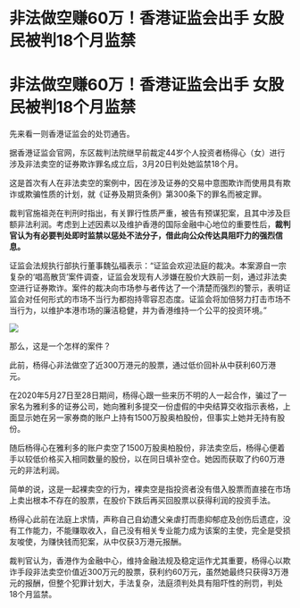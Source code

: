 # 非法做空赚60万！香港证监会出手 女股民被判18个月监禁

# 非法做空赚60万！香港证监会出手 女股民被判18个月监禁

先来看一则香港证监会的处罚通告。

据香港证监会官网，东区裁判法院继早前裁定44岁个人投资者杨得心（女）进行涉及非法卖空的证券欺诈罪名成立后，3月20日判处她监禁18个月。

这是首次有人在非法卖空的案例中，因在涉及证券的交易中意图欺诈而使用具有欺诈或欺骗性质的计划，就《证券及期货条例》第300条下的罪名而被定罪。

裁判官施祖尧在判刑时指出，有关罪行性质严重，被告有预谋犯案，且其中涉及巨额非法利润。考虑到上述因素以及维护香港的国际金融中心地位的重要性后，**裁判官认为有必要判处即时监禁以惩处不法分子，借此向公众传达具阻吓力的强烈信息。**

证监会法规执行部执行董事魏弘福表示：“证监会欢迎法庭的裁决。本案源自一宗复杂的‘唱高散货’案件调查，证监会发现有人涉嫌在股价大跌前一刻，通过非法卖空进行证券欺诈。案件的裁决向市场参与者传达了一个清楚而强烈的警示，表明证监会对任何形式的市场不当行为都抱持零容忍态度。证监会将加倍努力打击市场不当行为，以维护本港市场的廉洁稳健，并为香港维持一个公平的投资环境。”

![](https://inews.gtimg.com/om_bt/OzUJCZ3r6RkMZRTUnJKxYkBFOXr1Y6kiBCCDlBcyFakeAAA/1000)

那么，这是一个怎样的案件？

此前，杨得心非法做空了近300万港元的股票，通过低价回补从中获利60万港元。

在2020年5月27日至28日期间，杨得心跟一些来历不明的人一起合作，骗过了一家名为雅利多的证券公司，她向雅利多提交一份虚假的中央结算交收指示表格，上面显示她在另一家券商的账户上持有1500万股奥柏股份，但事实上她并无持有股份。

随后杨得心在雅利多的账户卖空了1500万股奥柏股份，非法卖空后，杨得心便着手以较低价格买入相同数量的股份，以在同日填补空仓。她因而获取了约60万港元的非法利润。

简单的说，这是一起裸卖空的行为，裸卖空是指投资者没有借入股票而直接在市场上卖出根本不存在的股票，在股价下跌后再买回股票以获得利润的投资手法。

杨得心此前在法庭上求情，声称自己自幼遭父亲虐打而患抑郁症及创伤后遗症，没有工作能力，不能赚取收入，自己没有相关专业能力成为该案的主使，完全是受损友唆使，为赚快钱而犯案，从中仅获3万港元报酬。

裁判官认为，香港作为金融中心，维持金融法规及稳定运作尤其重要，杨得心以欺诈手段非法卖空价值近300万元的股票，获利约60万元，虽然她最终只获得3万港元的报酬，但整个犯罪计划大，手法复杂，法庭须判处具有阻吓性的刑罚，判处18个月监禁。

